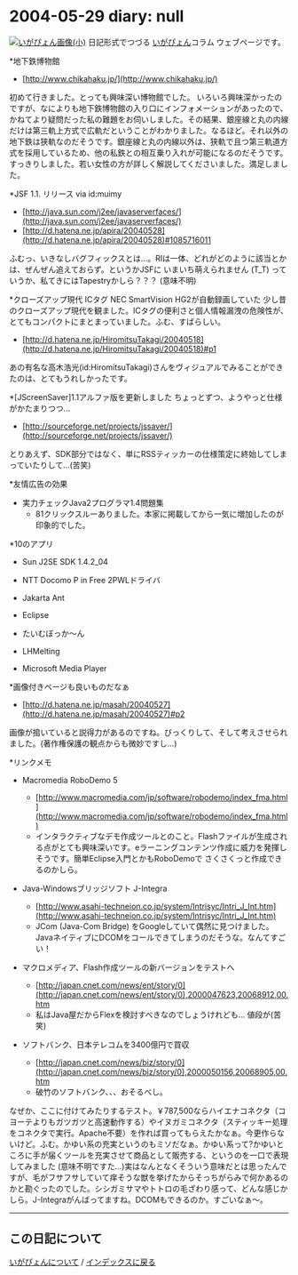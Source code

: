 2004-05-29 diary: null
=====================================================================================================
[![いがぴょん画像(小)](https://igapyon.github.io/diary/images/iga200306s.jpg "いがぴょん")](https://igapyon.github.io/diary/memo/memoigapyon.html) 日記形式でつづる [いがぴょん](https://igapyon.github.io/diary/memo/memoigapyon.html)コラム ウェブページです。

*地下鉄博物館

* [http://www.chikahaku.jp/](http://www.chikahaku.jp/)

初めて行きました。とっても興味深い博物館でした。
いろいろ興味深かったのですが、なによりも地下鉄博物館の入り口にインフォメーションがあったので、かねてより疑問だった私の難題をお伺いしました。その結果、銀座線と丸の内線だけは第三軌上方式で広軌だということがわかりました。なるほど。それ以外の地下鉄は狭軌なのだそうです。銀座線と丸の内線以外は、狭軌で且つ第三軌道方式を採用しているため、他の私鉄との相互乗り入れが可能になるのだそうです。すっきりしました。若い女性の方が詳しく解説してくださいました。満足しました。

*JSF 1.1. リリース via id:muimy

* [http://java.sun.com/j2ee/javaserverfaces/](http://java.sun.com/j2ee/javaserverfaces/)
* [http://d.hatena.ne.jp/apira/20040528](http://d.hatena.ne.jp/apira/20040528)#1085716011

ふむっ、いきなしバグフィックスとは…。RIは一体、どれがどのように該当とかは、ぜんぜん追えておらず。というかJSFに いまいち萌えられません (T_T) っていうか、私てきにはTapestryかしら？？？ (意味不明)

*クローズアップ現代 ICタグ
NEC SmartVision HG2が自動録画していた 少し昔のクローズアップ現代を観ました。ICタグの便利さと個人情報漏洩の危険性が、とてもコンパクトにまとまっていました。ふむ、すばらしい。

* [http://d.hatena.ne.jp/HiromitsuTakagi/20040518](http://d.hatena.ne.jp/HiromitsuTakagi/20040518)#p1

あの有名な高木浩光(id:HiromitsuTakagi)さんをヴィジュアルでみることができたのは、とてもうれしかったです。

*[JScreenSaver]1.1アルファ版を更新しました
ちょっとずつ、ようやっと仕様がかたまりつつ…

* [http://sourceforge.net/projects/jssaver/](http://sourceforge.net/projects/jssaver/)

とりあえず、SDK部分ではなく、単にRSSティッカーの仕様策定に終始してしまっていたりして…(苦笑)

*友情広告の効果

* 実力チェックJava2プログラマ1.4問題集
  * 81クリックスルーありました。本家に掲載してから一気に増加したのが印象的でした。


*10のアプリ

* Sun J2SE SDK 1.4.2_04 
* NTT Docomo P in Free 2PWLドライバ 
* Jakarta Ant
* Eclipse
* たいむぼっか～ん




* LHMelting
* Microsoft Media Player


*画像付きページも良いものだなぁ

* [http://d.hatena.ne.jp/masah/20040527](http://d.hatena.ne.jp/masah/20040527)#p2

画像が搗いていると説得力があるのですね。びっくりして、そして考えさせられました。(著作権保護の観点からも微妙ですし…)

*リンクメモ

* Macromedia RoboDemo 5
  * [http://www.macromedia.com/jp/software/robodemo/index_fma.html](http://www.macromedia.com/jp/software/robodemo/index_fma.html)
  * インタラクティブなデモ作成ツールとのこと。Flashファイルが生成される点がとても興味深いです。eラーニングコンテンツ作成に威力を発揮しそうです。簡単Eclipse入門とかもRoboDemoで さくさくっと作成できるのかしら。




* Java-Windowsブリッジソフト J-Integra
  * [http://www.asahi-techneion.co.jp/system/Intrisyc/Intri_J_Int.htm](http://www.asahi-techneion.co.jp/system/Intrisyc/Intri_J_Int.htm)
  * JCom (Java-Com Bridge) をGoogleしていて偶然に見つけました。JavaネイティブにDCOMをコールできてしまうのだそうな。なんてすごい！




* マクロメディア、Flash作成ツールの新バージョンをテストへ
  * [http://japan.cnet.com/news/ent/story/0](http://japan.cnet.com/news/ent/story/0),2000047623,20068912,00.htm
  * 私はJava屋だからFlexを検討すべきなのでしょうけれども… 値段が(苦笑)



* ソフトバンク、日本テレコムを3400億円で買収
  * [http://japan.cnet.com/news/biz/story/0](http://japan.cnet.com/news/biz/story/0),2000050156,20068905,00.htm
  * 破竹のソフトバンク、、、おそるべし。



なぜか、ここに付けてみたりするテスト。￥787,500ならハイエナコネクタ（コヨーテよりもガツガツと高速動作する）やイヌガミコネクタ（スティッキー処理をコネクタで実行。Apache不要）を作れば買ってもらえたかなぁ。今更作らないけど。ふむ。かゆい系の充実というのもミソだなぁ。かゆい系って?かゆいところに手が届くツールを充実させて商品として販売する、というのを一口で表現してみました (意味不明ですた…)実はなんとなくそういう意味だとは思ったんですが、毛がフサフサしていて痒そうな獣を挙げたからそっちがらみで何かあるのかと勘ぐったのでした。シシガミサマやトトロの毛ざわり感って、どんな感じかしら。J-Integraがんばってますね。DCOMもできるのか。すごいなぁ～。


----------------------------------------------------------------------------------------------------

## この日記について
[いがぴょんについて](https://igapyon.github.io/diary/memo/memoigapyon.html) / [インデックスに戻る](https://igapyon.github.io/diary/idxall.html)
